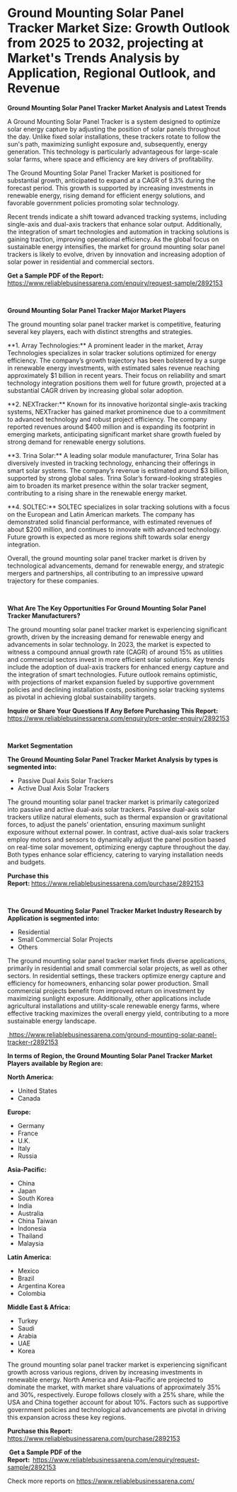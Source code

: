 <p><h1>Ground Mounting Solar Panel Tracker Market Size: Growth Outlook from 2025 to 2032, projecting at Market's Trends Analysis by Application, Regional Outlook, and Revenue</h1></p><p><strong>Ground Mounting Solar Panel Tracker Market Analysis and Latest Trends</strong></p>
<p><p>A Ground Mounting Solar Panel Tracker is a system designed to optimize solar energy capture by adjusting the position of solar panels throughout the day. Unlike fixed solar installations, these trackers rotate to follow the sun's path, maximizing sunlight exposure and, subsequently, energy generation. This technology is particularly advantageous for large-scale solar farms, where space and efficiency are key drivers of profitability.</p><p>The Ground Mounting Solar Panel Tracker Market is positioned for substantial growth, anticipated to expand at a CAGR of 9.3% during the forecast period. This growth is supported by increasing investments in renewable energy, rising demand for efficient energy solutions, and favorable government policies promoting solar technology. </p><p>Recent trends indicate a shift toward advanced tracking systems, including single-axis and dual-axis trackers that enhance solar output. Additionally, the integration of smart technologies and automation in tracking solutions is gaining traction, improving operational efficiency. As the global focus on sustainable energy intensifies, the market for ground mounting solar panel trackers is likely to evolve, driven by innovation and increasing adoption of solar power in residential and commercial sectors.</p></p>
<p><strong>Get a Sample PDF of the Report:&nbsp;</strong> <a href="https://www.reliablebusinessarena.com/enquiry/request-sample/2892153?utm_campaign=2483&utm_medium=2&utm_source=Github&utm_content=ia&utm_term=15032025&utm_id=ground-mounting-solar-panel-tracker">https://www.reliablebusinessarena.com/enquiry/request-sample/2892153</a></p>
<p>&nbsp;</p>
<p><strong>Ground Mounting Solar Panel Tracker Major Market Players</strong></p>
<p><p>The ground mounting solar panel tracker market is competitive, featuring several key players, each with distinct strengths and strategies. </p><p>**1. Array Technologies:** A prominent leader in the market, Array Technologies specializes in solar tracker solutions optimized for energy efficiency. The company’s growth trajectory has been bolstered by a surge in renewable energy investments, with estimated sales revenue reaching approximately $1 billion in recent years. Their focus on reliability and smart technology integration positions them well for future growth, projected at a substantial CAGR driven by increasing global solar adoption.</p><p>**2. NEXTracker:** Known for its innovative horizontal single-axis tracking systems, NEXTracker has gained market prominence due to a commitment to advanced technology and robust project efficiency. The company reported revenues around $400 million and is expanding its footprint in emerging markets, anticipating significant market share growth fueled by strong demand for renewable energy solutions.</p><p>**3. Trina Solar:** A leading solar module manufacturer, Trina Solar has diversively invested in tracking technology, enhancing their offerings in smart solar systems. The company’s revenue is estimated around $3 billion, supported by strong global sales. Trina Solar’s forward-looking strategies aim to broaden its market presence within the solar tracker segment, contributing to a rising share in the renewable energy market.</p><p>**4. SOLTEC:** SOLTEC specializes in solar tracking solutions with a focus on the European and Latin American markets. The company has demonstrated solid financial performance, with estimated revenues of about $200 million, and continues to innovate with advanced technology. Future growth is expected as more regions shift towards solar energy integration.</p><p>Overall, the ground mounting solar panel tracker market is driven by technological advancements, demand for renewable energy, and strategic mergers and partnerships, all contributing to an impressive upward trajectory for these companies.</p></p>
<p>&nbsp;</p>
<p><strong>What Are The Key Opportunities For Ground Mounting Solar Panel Tracker Manufacturers?</strong></p>
<p><p>The ground mounting solar panel tracker market is experiencing significant growth, driven by the increasing demand for renewable energy and advancements in solar technology. In 2023, the market is expected to witness a compound annual growth rate (CAGR) of around 15% as utilities and commercial sectors invest in more efficient solar solutions. Key trends include the adoption of dual-axis trackers for enhanced energy capture and the integration of smart technologies. Future outlook remains optimistic, with projections of market expansion fueled by supportive government policies and declining installation costs, positioning solar tracking systems as pivotal in achieving global sustainability targets.</p></p>
<p><strong>Inquire or Share Your Questions If Any Before Purchasing This Report:</strong> <a href="https://www.reliablebusinessarena.com/enquiry/pre-order-enquiry/2892153?utm_campaign=2483&utm_medium=2&utm_source=Github&utm_content=ia&utm_term=15032025&utm_id=ground-mounting-solar-panel-tracker">https://www.reliablebusinessarena.com/enquiry/pre-order-enquiry/2892153</a></p>
<p>&nbsp;</p>
<p><strong>Market Segmentation</strong></p>
<p><strong>The Ground Mounting Solar Panel Tracker Market Analysis by types is segmented into:</strong></p>
<p><ul><li>Passive Dual Axis Solar Trackers</li><li>Active Dual Axis Solar Trackers</li></ul></p>
<p><p>The ground mounting solar panel tracker market is primarily categorized into passive and active dual-axis solar trackers. Passive dual-axis solar trackers utilize natural elements, such as thermal expansion or gravitational forces, to adjust the panels’ orientation, ensuring maximum sunlight exposure without external power. In contrast, active dual-axis solar trackers employ motors and sensors to dynamically adjust the panel position based on real-time solar movement, optimizing energy capture throughout the day. Both types enhance solar efficiency, catering to varying installation needs and budgets.</p></p>
<p><strong>Purchase this Report:&nbsp;</strong><a href="https://www.reliablebusinessarena.com/purchase/2892153?utm_campaign=2483&utm_medium=2&utm_source=Github&utm_content=ia&utm_term=15032025&utm_id=ground-mounting-solar-panel-tracker">https://www.reliablebusinessarena.com/purchase/2892153</a></p>
<p>&nbsp;</p>
<p><strong>The Ground Mounting Solar Panel Tracker Market Industry Research by Application is segmented into:</strong></p>
<p><ul><li>Residential</li><li>Small Commercial Solar Projects</li><li>Others</li></ul></p>
<p><p>The ground mounting solar panel tracker market finds diverse applications, primarily in residential and small commercial solar projects, as well as other sectors. In residential settings, these trackers optimize energy capture and efficiency for homeowners, enhancing solar power production. Small commercial projects benefit from improved return on investment by maximizing sunlight exposure. Additionally, other applications include agricultural installations and utility-scale renewable energy farms, where effective tracking maximizes the overall energy yield, contributing to a more sustainable energy landscape.</p></p>
<p><a href="https://www.reliablebusinessarena.com/ground-mounting-solar-panel-tracker-r2892153?utm_campaign=2483&utm_medium=2&utm_source=Github&utm_content=ia&utm_term=15032025&utm_id=ground-mounting-solar-panel-tracker">&nbsp;https://www.reliablebusinessarena.com/ground-mounting-solar-panel-tracker-r2892153</a></p>
<p><strong>In terms of Region, the Ground Mounting Solar Panel Tracker Market Players available by Region are:</strong></p>
<p>
    <p> <strong> North America: </strong>
        <ul>
            <li>United States</li>
            <li>Canada</li>
        </ul>
        </p> 
    <p> <strong> Europe: </strong>
        <ul>
            <li>Germany</li>
            <li>France</li>
            <li>U.K.</li>
            <li>Italy</li>
            <li>Russia</li>
        </ul>
        </p> 
    <p> <strong> Asia-Pacific: </strong>
        <ul>
            <li>China</li>
            <li>Japan</li>
            <li>South Korea</li>
            <li>India</li>
            <li>Australia</li>
            <li>China Taiwan</li>
            <li>Indonesia</li>
            <li>Thailand</li>
            <li>Malaysia</li>
        </ul>
        </p> 
    <p> <strong> Latin America: </strong>
        <ul>
            <li>Mexico</li>
            <li>Brazil</li>
            <li>Argentina Korea</li>
            <li>Colombia</li>
        </ul>
        </p> 
    <p> <strong> Middle East & Africa: </strong>
        <ul>
            <li>Turkey</li>
            <li>Saudi</li>
            <li>Arabia</li>
            <li>UAE</li>
            <li>Korea</li>
        </ul>
    </p>
    </p>
<p><p>The ground mounting solar panel tracker market is experiencing significant growth across various regions, driven by increasing investments in renewable energy. North America and Asia-Pacific are projected to dominate the market, with market share valuations of approximately 35% and 30%, respectively. Europe follows closely with a 25% share, while the USA and China together account for about 10%. Factors such as supportive government policies and technological advancements are pivotal in driving this expansion across these key regions.</p></p>
<p><strong>Purchase this Report: </strong><a href="https://www.reliablebusinessarena.com/purchase/2892153?utm_campaign=2483&utm_medium=2&utm_source=Github&utm_content=ia&utm_term=15032025&utm_id=ground-mounting-solar-panel-tracker">https://www.reliablebusinessarena.com/purchase/2892153</a></p>
<p>&nbsp;<strong>Get a Sample PDF of the Report:&nbsp;&nbsp;</strong><a href="https://www.reliablebusinessarena.com/enquiry/request-sample/2892153?utm_campaign=2483&utm_medium=2&utm_source=Github&utm_content=ia&utm_term=15032025&utm_id=ground-mounting-solar-panel-tracker">https://www.reliablebusinessarena.com/enquiry/request-sample/2892153</a></p>
<p><strong></strong></p>
<p>Check more reports on <a href="https://www.reliablebusinessarena.com/?utm_campaign=2483&utm_medium=2&utm_source=Github&utm_content=ia&utm_term=15032025&utm_id=ground-mounting-solar-panel-tracker">https://www.reliablebusinessarena.com/</a></p>